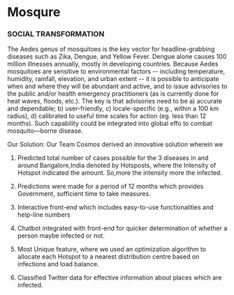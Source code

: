 # Mosqure

### SOCIAL TRANSFORMATION
The Aedes genus of mosquitoes is the key vector for headline-grabbing diseases such as
Zika, Dengue, and Yellow Fever. Dengue alone causes 100 million illnesses annually, mostly
in developing countries. Because Aedes mosquitoes are sensitive to environmental factors
-- including temperature, humidity, rainfall, elevation, and urban extent -- it is possible to
anticipate when and where they will be abundant and active, and to issue advisories to the
public and/or health emergency practitioners (as is currently done for heat waves, floods,
etc.). The key is that advisories need to be a) accurate and dependable; b) user-friendly,
c) locale-specific (e.g., within a 100 km radius), d) calibrated to useful time scales for
action (eg. less than 12 months). Such capability could be integrated into global effo
to combat mosquito—borne disease.

Our Solution:
Our Team Cosmos derived an innovative solution wherein we 
1. Predicted total number of cases possible for the 3 diseases in and around Bangalore,India denoted by Hotsposts,
   where the Intensity of Hotspot indicated the amount. So,more the intensity more the infected.

2. Predictions were made for a period of 12 months which provides Government, sufficient time to take measures.

3. Interactive front-end which includes easy-to-use functionalities and help-line numbers

4. Chatbot integrated with front-end for quicker determination of whether a person maybe infected or not.

5. Most Unique feature, where we used an optimization algorithm to allocate each Hotspot to a nearest distribution centre based on infections and load balance.

6. Classified Twitter data for effective information about places which are infected.
